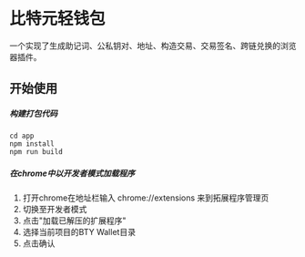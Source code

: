 # 比特元轻钱包
一个实现了生成助记词、公私钥对、地址、构造交易、交易签名、跨链兑换的浏览器插件。

## 开始使用
##### 构建打包代码
```
cd app
npm install
npm run build
```
##### 在chrome中以开发者模式加载程序
1. 打开chrome在地址栏输入 chrome://extensions 来到拓展程序管理页
2. 切换至开发者模式
3. 点击"加载已解压的扩展程序"
4. 选择当前项目的BTY Wallet目录
5. 点击确认
